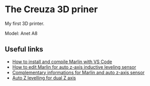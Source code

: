# The Creuza 3D priner 
My first 3D printer.

Model: Anet A8

## Useful links
- [How to install and compile Marlin with VS Code](https://www.youtube.com/watch?v=dAlENiT3iek)
- [How to edit Marlin for auto z-axis inductive leveling sensor](https://www.youtube.com/watch?v=uY4GlbV4kGU)
- [Complementary informations for Marlin and auto z-axis sensor](https://www.youtube.com/watch?v=vFgWtPN-F2w)
- [Auto Z levelling for dual Z axis](https://www.youtube.com/watch?v=6UgT9YqY3UA)
